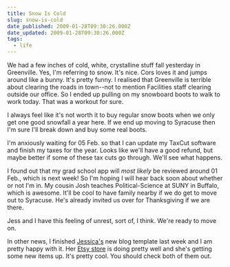 ```yaml
---
title: Snow Is Cold
slug: snow-is-cold
date_published: 2009-01-28T09:30:26.000Z
date_updated: 2009-01-28T09:30:26.000Z
tags:
  - life
---
```


We had a few inches of cold, white, crystalline stuff fall yesterday in Greenville. Yes, I'm referring to snow. It's nice. Cors loves it and jumps around like a bunny. It's pretty funny. I realised that Greenville is terrible about clearing the roads in town--not to mention Facilities staff clearing outside our office. So I ended up pulling on my snowboard boots to walk to work today. That was a workout for sure.

I always feel like it's not worth it to buy regular snow boots when we only get one good snowfall a year here. If we end up moving to Syracuse then I'm sure I'll break down and buy some real boots.

I'm anxiously waiting for 05 Feb. so that I can update my TaxCut software and finish my taxes for the year. Looks like we'll have a good refund, but maybe better if some of these tax cuts go through. We'll see what happens.

I found out that my grad school app will *most likely* be reviewed around 01 Feb., which is next week! So I'm hoping I will hear back soon about whether or not I'm in. My cousin Josh teaches Political-Science at SUNY in Buffalo, which is awesome. It'll be cool to have family nearby if we do get to move out to Syracuse. He's already invited us over for Thanksgiving if we are there.

Jess and I have this feeling of unrest, sort of, I think. We're ready to move on.

In other news, I finished [Jessica's](http://waysideviolet.com) new blog template last week and I am pretty happy with it. Her [Etsy store](http://waysideviolet.etsy.com/) is doing pretty well and she's getting some new items up. It's pretty cool. You should check both of them out.
